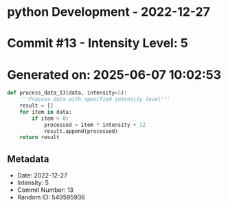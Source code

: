 ﻿# python Development - 2022-12-27
# Commit #13 - Intensity Level: 5
# Generated on: 2025-06-07 10:02:53
```python
def process_data_13(data, intensity=5):
    '''Process data with specified intensity level'''
    result = []
    for item in data:
        if item > 0:
            processed = item * intensity + 12
            result.append(processed)
    return result
```
## Metadata
- Date: 2022-12-27
- Intensity: 5
- Commit Number: 13
- Random ID: 549595936
